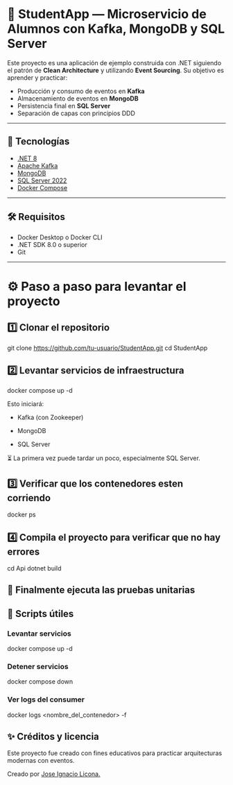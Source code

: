 ﻿# 🧠 StudentApp — Microservicio de Alumnos con Kafka, MongoDB y SQL Server

Este proyecto es una aplicación de ejemplo construida con .NET siguiendo el patrón de **Clean Architecture** y utilizando **Event Sourcing**. Su objetivo es aprender y practicar:

- Producción y consumo de eventos en **Kafka**
- Almacenamiento de eventos en **MongoDB**
- Persistencia final en **SQL Server**
- Separación de capas con principios DDD

---

## 🚀 Tecnologías

- [.NET 8](https://dotnet.microsoft.com/)
- [Apache Kafka](https://kafka.apache.org/)
- [MongoDB](https://www.mongodb.com/)
- [SQL Server 2022](https://www.microsoft.com/en-us/sql-server/)
- [Docker Compose](https://docs.docker.com/compose/)

---

## 🛠 Requisitos

- Docker Desktop o Docker CLI
- .NET SDK 8.0 o superior
- Git

---

# ⚙️ Paso a paso para levantar el proyecto

## 1️⃣ Clonar el repositorio

git clone https://github.com/tu-usuario/StudentApp.git
cd StudentApp

## 2️⃣ Levantar servicios de infraestructura

docker compose up -d

Esto iniciará:

- Kafka (con Zookeeper)

- MongoDB

- SQL Server

⏳ La primera vez puede tardar un poco, especialmente SQL Server.

## 3️⃣ Verificar que los contenedores esten corriendo

docker ps

## 4️⃣ Compila el proyecto para verificar que no hay errores

cd Api
dotnet build

## 🧪  Finalmente ejecuta las pruebas unitarias

## 📄 Scripts útiles 

### Levantar servicios
docker compose up -d

### Detener servicios
docker compose down

### Ver logs del consumer
docker logs <nombre_del_contenedor> -f

## ✨ Créditos y licencia

Este proyecto fue creado con fines educativos para practicar arquitecturas modernas con eventos.

Creado por [Jose Ignacio Licona. ](https://dotnet.microsoft.com/)

